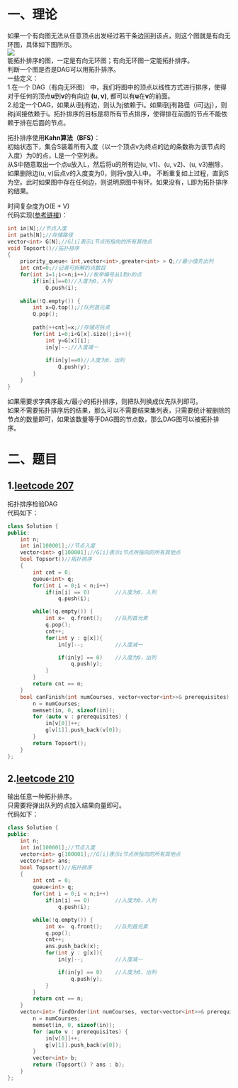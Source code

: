 # 一、理论  
如果一个有向图无法从任意顶点出发经过若干条边回到该点，则这个图就是有向无环图，具体如下图所示。  
![](http://www.itcast.cn/files/image/202012/20201229164751920.jpg)  
能拓扑排序的图，一定是有向无环图；有向无环图一定能拓扑排序。  
判断一个图是否是DAG可以用拓扑排序。  
一些定义：  
1.在一个 DAG（有向无环图） 中，我们将图中的顶点以线性方式进行排序，使得对于任何的顶点**u**到**v**的有向边 **(u, v)**, 都可以有**u**在**v**的前面。  
2.给定一个DAG，如果从i到j有边，则认为j依赖于i。如果i到j有路径（i可达j），则称j间接依赖于i。拓扑排序的目标是将所有节点排序，使得排在前面的节点不能依赖于排在后面的节点。  

拓扑排序使用**Kahn算法（BFS）**：  
初始状态下，集合S装着所有入度（以一个顶点v为终点的边的条数称为该节点的入度）为0的点，L是一个空列表。  
从S中随意取出一个点u放入L，然后将u的所有边(u, v1)、(u, v2)、(u, v3)删除，如果删除边(u, v)后点v的入度变为0，则将v放入L中。 
不断重复如上过程，直到S为空。此时如果图中存在任何边，则说明原图中有环。如果没有，L即为拓扑排序的结果。  

时间复杂度为O(E + V)  
代码实现([参考链接](https://blog.csdn.net/qq_40859951/article/details/84832797))：
```cpp
int in[N];//节点入度
int path[N];//存储路径
vector<int> G[N];//G[i]表示i节点所指向的所有其他点
void Topsort()//拓扑排序
{
    priority_queue< int,vector<int>,greater<int> > Q;//最小值先出列
    int cnt=0;//记录可拆解的点数目
    for(int i=1;i<=n;i++)//枚举编号从1到n的点
        if(in[i]==0)//入度为0，入列
            Q.push(i);
 
    while(!Q.empty()) {
        int x=Q.top();//队列首元素
        Q.pop();
 
        path[++cnt]=x;//存储可拆点
        for(int i=0;i<G[x].size();i++){
            int y=G[x][i];
            in[y]--;//入度减一
 
            if(in[y]==0)//入度为0，出列
                Q.push(y);
        }
    }
}
```
如果需要求字典序最大/最小的拓扑排序，则把队列换成优先队列即可。  
如果不需要拓扑排序后的结果，那么可以不需要结果集列表，只需要统计被删除的节点的数量即可，如果该数量等于DAG图的节点数，那么DAG图可以被拓扑排序。  

# 二、题目  
## 1.[leetcode 207](https://leetcode-cn.com/problems/course-schedule/)  
拓扑排序检验DAG  
代码如下：  
```cpp
class Solution {
public:
    int n;
    int in[100001];//节点入度
    vector<int> g[100001];//G[i]表示i节点所指向的所有其他点
    bool Topsort()//拓扑排序
    {
        int cnt = 0;
        queue<int> q;
        for(int i = 0;i < n;i++)
            if(in[i] == 0)        //入度为0，入列
                q.push(i);

        while(!q.empty()) {
            int x=  q.front();    //队列首元素
            q.pop();
            cnt++;
            for(int y : g[x]){
                in[y]--;          //入度减一

                if(in[y] == 0)    //入度为0，出列
                    q.push(y);
            }
        }
        return cnt == n;
    }
    bool canFinish(int numCourses, vector<vector<int>>& prerequisites) {
        n = numCourses;
        memset(in, 0, sizeof(in));
        for (auto v : prerequisites) {
            in[v[0]]++;
            g[v[1]].push_back(v[0]);
        }
        return Topsort();
    }
};
```  

## 2.[leetcode 210](https://leetcode-cn.com/problems/course-schedule-ii/submissions/)   
输出任意一种拓扑排序。  
只需要将弹出队列的点加入结果向量即可。  
代码如下：  
```cpp
class Solution {
public:
    int n;
    int in[100001];//节点入度
    vector<int> g[100001];//G[i]表示i节点所指向的所有其他点
    vector<int> ans;
    bool Topsort()//拓扑排序
    {
        int cnt = 0;
        queue<int> q;
        for(int i = 0;i < n;i++)
            if(in[i] == 0)        //入度为0，入列
                q.push(i);

        while(!q.empty()) {
            int x=  q.front();    //队列首元素
            q.pop();
            cnt++;
            ans.push_back(x);
            for(int y : g[x]){
                in[y]--;          //入度减一

                if(in[y] == 0)    //入度为0，出列
                    q.push(y);
            }
        }
        return cnt == n;
    }
    vector<int> findOrder(int numCourses, vector<vector<int>>& prerequisites) {
        n = numCourses;
        memset(in, 0, sizeof(in));
        for (auto v : prerequisites) {
            in[v[0]]++;
            g[v[1]].push_back(v[0]);
        }
        vector<int> b;
        return (Topsort() ? ans : b);
    }
};
```  
